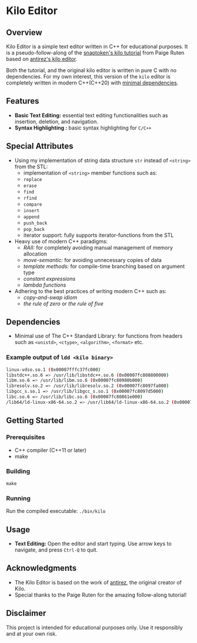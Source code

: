 # Kilo Editor

## Overview

Kilo Editor is a simple text editor written in C++ for educational purposes.
It is a pseudo-follow-along of the
[snaptoken's kilo tutorial](https://github.com/snaptoken/kilo-tutorial)
from Paige Ruten based on
[antirez's kilo editor](http://antirez.com/news/108).

Both the tutorial, and the original kilo editor is written in pure C with no
dependencies. For my own interest, this version of the `kilo` editor is
completely written in modern C++(C++20) with [minimal dependencies](#Dependencies).

## Features

- **Basic Text Editing:** essential text editing functionalities such as
  insertion, deletion, and navigation.
- **Syntax Highlighting :** basic syntax highlighting for `C/C++`

## Special Attributes

- Using my implementation of string data structure `str` instead of
  `<string>` from the STL:
    - implementation of `<string>` member functions such as:
	- `replace`
	- `erase`
	- `find`
	- `rfind`
	- `compare`
	- `insert`
	- `append`
	- `push_back`
	- `pop_back`
    - iterator support: fully supports iterator-functions from the STL
- Heavy use of modern C++ paradigms:
    - *RAII:* for completely avoiding manual management of memory allocation
    - *move-semantic:* for avoiding unnecessary copies of data
    - *template methods:* for compile-time branching based on argument type
    - *constant expressions*
    - *lambda functions*
- Adhering to the best practices of writing modern C++ such as:
    - *copy-and-swap idiom*
    - *the rule of zero* or *the rule of five*

## Dependencies

- Minimal use of The C++ Standard Library: for functions from headers such as
  `<unistd>`, `<ctype>`, `<algorithm>`, `<format>` etc.

### Example output of `ldd <kilo binary>`

```sh
linux-vdso.so.1 (0x00007fffc37fc000)
libstdc++.so.6 => /usr/lib/libstdc++.so.6 (0x00007fc808800000)
libm.so.6 => /usr/lib/libm.so.6 (0x00007fc80980b000)
libresolv.so.2 => /usr/lib/libresolv.so.2 (0x00007fc8097fa000)
libgcc_s.so.1 => /usr/lib/libgcc_s.so.1 (0x00007fc8097d5000)
libc.so.6 => /usr/lib/libc.so.6 (0x00007fc80861e000)
/lib64/ld-linux-x86-64.so.2 => /usr/lib64/ld-linux-x86-64.so.2 (0x00007fc809918000)
```

## Getting Started

### Prerequisites

- C++ compiler (C++11 or later)
- make

### Building

`make`

### Running

Run the compiled executable: `./bin/kilo`

## Usage

- **Text Editing:** Open the editor and start typing. Use arrow keys to
  navigate, and press `Ctrl-Q` to quit.

## Acknowledgments

- The Kilo Editor is based on the work of [antirez](https://github.com/antirez),
  the original creator of Kilo.
- Special thanks to the Paige Ruten for the amazing follow-along tutorial!

## Disclaimer

This project is intended for educational purposes only. Use it responsibly and
at your own risk.
